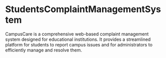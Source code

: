 # StudentsComplaintManagementSystem
CampusCare is a comprehensive web-based complaint management system designed for educational institutions. It provides a streamlined platform for students to report campus issues and for administrators to efficiently manage and resolve them.
